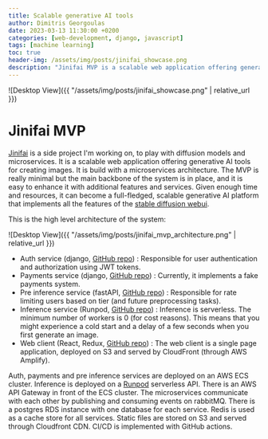 ```yaml
---
title: Scalable generative AI tools
author: Dimitris Georgoulas
date: 2023-03-13 11:30:00 +0200
categories: [web-development, django, javascript]
tags: [machine learning]
toc: true
header-img: /assets/img/posts/jinifai_showcase.png
description: "Jinifai MVP is a scalable web application offering generative AI tools that can be used to generate images. It is built with django and fastAPI microservices and is deployed on AWS. The wen client is made with React and Redux."
---
```


 ![Desktop View]({{ "/assets/img/posts/jinifai_showcase.png" | relative_url }})  

# Jinifai MVP
[Jinifai](https://www.jinifai.com/) is a side project I'm working on, to play with diffusion models and microservices. It is a scalable web 
application offering generative AI tools for creating images. It is build with a microservices architecture. The MVP is 
really minimal but the main backbone of the system is in place, and it is easy to enhance it with additional features and services.
Given enough time and resources, it can become a full-fledged, scalable generative AI platform that implements all the features of 
the [stable diffusion webui](https://github.com/AUTOMATIC1111/stable-diffusion-webui).

This is the high level architecture of the system:

 ![Desktop View]({{ "/assets/img/posts/jinifai_mvp_architecture.png" | relative_url }})

- Auth service (django, [GitHub repo](https://github.com/dimyG/web_ai__auth))
: Responsible for user authentication and authorization using JWT tokens.
- Payments service (django, [GitHub repo](https://github.com/dimyG/web_ai__payments))
: Currently, it implements a fake payments system.
- Pre inference service (fastAPI, [GitHub repo](https://github.com/dimyG/web_ai__pre_inference))
: Responsible for rate limiting users based on tier (and future preprocessing tasks).
- Inference service (Runpod, [GitHub repo](https://github.com/dimyG/web_ai__web_client))
: Inference is serverless. The minimum number of workers is 0 (for cost reasons). This means that you might experience a 
cold start and a delay of a few seconds when you first generate an image.  
- Web client (React, Redux, [GitHub repo](https://github.com/dimyG/web_ai__web_client))
: The web client is a single page application, deployed on S3 and served by CloudFront (through AWS Amplify).

Auth, payments and pre inference services are deployed on an AWS ECS cluster. Inference is deployed on 
a [Runpod](https://www.runpod.io/) serverless API. There is an AWS API Gateway in front of the ECS cluster. 
The microservices communicate with each other by publishing and consuming events on rabbitMQ. 
There is a postgres RDS instance with one database for each service. Redis is used as a cache store 
for all services. Static files are stored on S3 and served through Cloudfront CDN. 
CI/CD is implemented with GitHub actions.